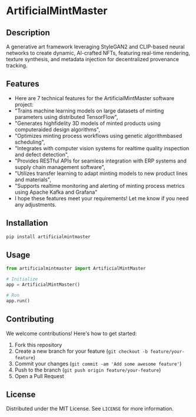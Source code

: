 # ArtificialMintMaster

## Description

A generative art framework leveraging StyleGAN2 and CLIP-based neural networks to create dynamic, AI-crafted NFTs, featuring real-time rendering, texture synthesis, and metadata injection for decentralized provenance tracking.

## Features

- Here are 7 technical features for the ArtificialMintMaster software project:
- "Trains machine learning models on large datasets of minting parameters using distributed TensorFlow",
- "Generates highfidelity 3D models of minted products using computeraided design algorithms",
- "Optimizes minting process workflows using genetic algorithmbased scheduling",
- "Integrates with computer vision systems for realtime quality inspection and defect detection",
- "Provides RESTful APIs for seamless integration with ERP systems and supply chain management software",
- "Utilizes transfer learning to adapt minting models to new product lines and materials",
- "Supports realtime monitoring and alerting of minting process metrics using Apache Kafka and Grafana"
- I hope these features meet your requirements! Let me know if you need any adjustments.
## Installation

```bash
pip install artificialmintmaster
```

## Usage

```python
from artificialmintmaster import ArtificialMintMaster

# Initialize
app = ArtificialMintMaster()

# Run
app.run()
```

## Contributing

We welcome contributions! Here's how to get started:

1. Fork this repository
2. Create a new branch for your feature (`git checkout -b feature/your-feature`)
3. Commit your changes (`git commit -am 'Add some awesome feature'`)
4. Push to the branch (`git push origin feature/your-feature`)
5. Open a Pull Request

## License

Distributed under the MIT License. See `LICENSE` for more information.
